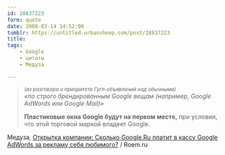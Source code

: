 ```yaml
---
id: 28837223
form: quote
date: 2008-03-14 14:52:00
tumblr: https://untitled.urbansheep.com/post/28837223
title: 
tags:
    - Google
    - цитаты
    - Медуза

---
```


<blockquote>
<p><em><small>(из разговора о приоритете Гугл-объявлений над обычными)</small><br/>
«по строго брендированным Google вещам (например, Google AdWords или Google Mail)»</em></p>
<p><strong>Пластиковые окна Google будут на первом месте,</strong> при условии, что этой торговой маркой владеет Google.</p>
</blockquote>

Медуза, <a href="http://roem.ru/2008/03/04/addednews5591/?c#message7731">Открытка компании: Сколько Google.Ru платит в кассу Google AdWords за рекламу себя любимого?</a> / Roem.ru
